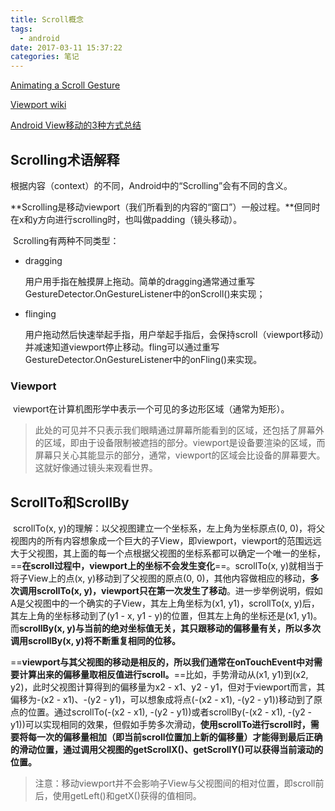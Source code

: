 ```yaml
---
title: Scroll概念
tags:
  - android
date: 2017-03-11 15:37:22
categories: 笔记
---
```


[Animating a Scroll Gesture](https://developer.android.com/training/gestures/scroll.html#term)

[Viewport wiki](https://en.wikipedia.org/wiki/Viewport)

[Android View移动的3种方式总结](http://www.jb51.net/article/92788.htm)

## Scrolling术语解释

​	根据内容（context）的不同，Android中的“Scrolling”会有不同的含义。

​	**Scrolling是移动viewport（我们所看到的内容的“窗口”）一般过程。**但同时在x和y方向进行scrolling时，也叫做padding（镜头移动）。

​	Scrolling有两种不同类型：

+ dragging

  用户用手指在触摸屏上拖动。简单的dragging通常通过重写GestureDetector.OnGestureListener中的onScroll()来实现；

+ flinging

  用户拖动然后快速举起手指，用户举起手指后，会保持scroll（viewport移动）并减速知道viewport停止移动。fling可以通过重写 GestureDetector.OnGestureListener中的onFling()来实现。




### Viewport

​	viewport在计算机图形学中表示一个可见的多边形区域（通常为矩形）。

> ​	此处的可见并不只表示我们眼睛通过屏幕所能看到的区域，还包括了屏幕外的区域，即由于设备限制被遮挡的部分。viewport是设备要渲染的区域，而屏幕只关心其能显示的部分，通常，viewport的区域会比设备的屏幕要大。这就好像通过镜头来观看世界。



## ScrollTo和ScrollBy

​	scrollTo(x, y)的理解：以父视图建立一个坐标系，左上角为坐标原点(0, 0)，将父视图内的所有内容想象成一个巨大的子View，即viewport，viewport的范围远远大于父视图，其上面的每一个点根据父视图的坐标系都可以确定一个唯一的坐标，==**在scroll过程中，viewport上的坐标不会发生变化**==。scrollTo(x, y)就相当于将子View上的点(x, y)移动到了父视图的原点(0, 0)，其他内容做相应的移动，**多次调用scrollTo(x, y)，viewport只在第一次发生了移动**。进一步举例说明，假如A是父视图中的一个确实的子View，其左上角坐标为(x1, y1)，scrollTo(x, y)后，其左上角的坐标移动到了(y1 - x, y1 - y)的位置，但其左上角的坐标还是(x1, y1)。而**scrollBy(x, y)与当前的绝对坐标值无关，其只跟移动的偏移量有关，所以多次调用scrollBy(x, y)将不断重复相同的位移。**

​	==**viewport与其父视图的移动是相反的，所以我们通常在onTouchEvent中对需要计算出来的偏移量取相反值进行scroll。**==比如，手势滑动从(x1, y1)到(x2, y2)，此时父视图计算得到的偏移量为x2 - x1、y2 - y1，但对于viewport而言，其偏移为-(x2 - x1)、-(y2 - y1)，可以想象成将点(-(x2 - x1), -(y2 - y1))移动到了原点的位置。通过scrollTo(-(x2 - x1), -(y2 - y1))或者scrollBy(-(x2 - x1), -(y2 - y1))可以实现相同的效果，但假如手势多次滑动，**使用scrollTo进行scroll时，需要将每一次的偏移量相加（即当前scroll位置加上新的偏移量）才能得到最后正确的滑动位置，通过调用父视图的getScrollX()、getScrollY()可以获得当前滚动的位置。**

> 注意：移动viewport并不会影响子View与父视图间的相对位置，即scroll前后，使用getLeft()和getX()获得的值相同。


















